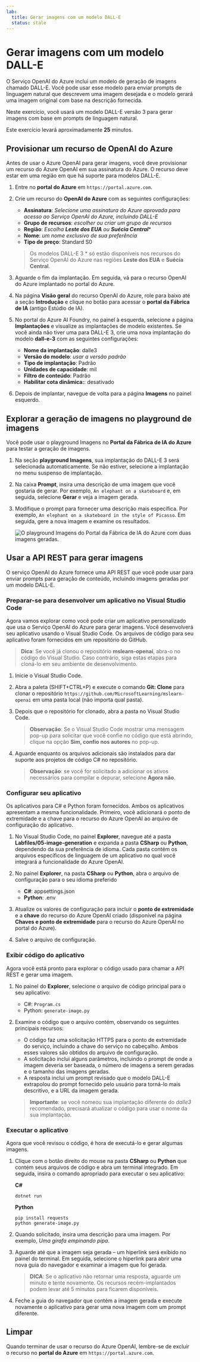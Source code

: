 ```yaml
---
lab:
  title: Gerar imagens com um modelo DALL-E
  status: stale
---
```


# Gerar imagens com um modelo DALL-E

O Serviço OpenAI do Azure inclui um modelo de geração de imagens chamado DALL-E. Você pode usar esse modelo para enviar prompts de linguagem natural que descrevem uma imagem desejada e o modelo gerará uma imagem original com base na descrição fornecida.

Neste exercício, você usará um modelo DALL-E versão 3 para gerar imagens com base em prompts de linguagem natural.

Este exercício levará aproximadamente **25** minutos.

## Provisionar um recurso de OpenAI do Azure

Antes de usar o Azure OpenAI para gerar imagens, você deve provisionar um recurso do Azure OpenAI em sua assinatura do Azure. O recurso deve estar em uma região em que há suporte para modelos DALL-E.

1. Entre no **portal do Azure** em `https://portal.azure.com`.
1. Crie um recurso do **OpenAI do Azure** com as seguintes configurações:
    - **Assinatura**: *Selecione uma assinatura do Azure aprovada para acesso ao Serviço OpenAI do Azure, incluindo DALL-E*
    - **Grupo de recursos**: *escolher ou criar um grupo de recursos*
    - **Região**: *Escolha **Leste dos EUA** ou **Suécia Central***\*
    - **Nome**: *um nome exclusivo de sua preferência*
    - **Tipo de preço**: Standard S0

    > Os modelos DALL-E 3 \* só estão disponíveis nos recursos do Serviço OpenAI do Azure nas regiões **Leste dos EUA** e **Suécia Central**.

1. Aguarde o fim da implantação. Em seguida, vá para o recurso OpenAI do Azure implantado no portal do Azure.
1. Na página **Visão geral** do recurso OpenAI do Azure, role para baixo até a seção **Introdução** e clique no botão para acessar o **portal da Fábrica de IA** (antigo Estúdio de IA).
1. No portal do Azure AI Foundry, no painel à esquerda, selecione a página **Implantações** e visualize as implantações de modelo existentes. Se você ainda não tiver uma para DALL-E 3, crie uma nova implantação do modelo **dall-e-3** com as seguintes configurações:
    - **Nome da implantação**: dalle3
    - **Versão do modelo**: *usar a versão padrão*
    - **Tipo de implantação**: Padrão
    - **Unidades de capacidade**: mil
    - **Filtro de conteúdo**: Padrão
    - **Habilitar cota dinâmica:**: desativado
1. Depois de implantar, navegue de volta para a página **Imagens** no painel esquerdo.

## Explorar a geração de imagens no playground de imagens

Você pode usar o playground Imagens no **Portal da Fábrica de IA do Azure** para testar a geração de imagens.

1. Na seção **playground Imagens**, sua implantação do DALL-E 3 será selecionada automaticamente. Se não estiver, selecione a implantação no menu suspenso de implantação.
1. Na caixa **Prompt**, insira uma descrição de uma imagem que você gostaria de gerar. Por exemplo, `An elephant on a skateboard` e, em seguida, selecione **Gerar** e veja a imagem gerada.

1. Modifique o prompt para fornecer uma descrição mais específica. Por exemplo, `An elephant on a skateboard in the style of Picasso`. Em seguida, gere a nova imagem e examine os resultados.

    ![O playground Imagens do Portal da Fábrica de IA do Azure com duas imagens geradas.](../media/images-playground-new-style.png)

## Usar a API REST para gerar imagens

O serviço OpenAI do Azure fornece uma API REST que você pode usar para enviar prompts para geração de conteúdo, incluindo imagens geradas por um modelo DALL-E.

### Preparar-se para desenvolver um aplicativo no Visual Studio Code

Agora vamos explorar como você pode criar um aplicativo personalizado que usa o Serviço OpenAI do Azure para gerar imagens. Você desenvolverá seu aplicativo usando o Visual Studio Code. Os arquivos de código para seu aplicativo foram fornecidos em um repositório do GitHub.

> **Dica**: Se você já clonou o repositório **mslearn-openai**, abra-o no código do Visual Studio. Caso contrário, siga estas etapas para cloná-lo em seu ambiente de desenvolvimento.

1. Inicie o Visual Studio Code.
2. Abra a paleta (SHIFT+CTRL+P) e execute o comando **Git: Clone** para clonar o repositório `https://github.com/MicrosoftLearning/mslearn-openai` em uma pasta local (não importa qual pasta).
3. Depois que o repositório for clonado, abra a pasta no Visual Studio Code.

    > **Observação**: Se o Visual Studio Code mostrar uma mensagem pop-up para solicitar que você confie no código que está abrindo, clique na opção **Sim, confio nos autores** no pop-up.

4. Aguarde enquanto os arquivos adicionais são instalados para dar suporte aos projetos de código C# no repositório.

    > **Observação**: se você for solicitado a adicionar os ativos necessários para compilar e depurar, selecione **Agora não**.

### Configurar seu aplicativo

Os aplicativos para C# e Python foram fornecidos. Ambos os aplicativos apresentam a mesma funcionalidade. Primeiro, você adicionará o ponto de extremidade e a chave para o recurso do Azure OpenAI ao arquivo de configuração do aplicativo.

1. No Visual Studio Code, no painel **Explorer**, navegue até a pasta **Labfiles/05-image-generation** e expanda a pasta **CSharp** ou **Python**, dependendo da sua preferência de idioma. Cada pasta contém os arquivos específicos de linguagem de um aplicativo no qual você integrará a funcionalidade do Azure OpenAI.
2. No painel **Explorer**, na pasta **CSharp** ou **Python**, abra o arquivo de configuração para o seu idioma preferido

    - **C#**: appsettings.json
    - **Python**: .env
    
3. Atualize os valores de configuração para incluir o **ponto de extremidade** e a **chave** do recurso do Azure OpenAI criado (disponível na página **Chaves e ponto de extremidade** para o recurso do Azure OpenAI no portal do Azure).
4. Salve o arquivo de configuração.

### Exibir código do aplicativo

Agora você está pronto para explorar o código usado para chamar a API REST e gerar uma imagem.

1. No painel do **Explorer**, selecione o arquivo de código principal para o seu aplicativo:

    - C#: `Program.cs`
    - Python: `generate-image.py`

2. Examine o código que o arquivo contém, observando os seguintes principais recursos:
    - O código faz uma solicitação HTTPS para o ponto de extremidade do serviço, incluindo a chave do serviço no cabeçalho. Ambos esses valores são obtidos do arquivo de configuração.
    - A solicitação inclui alguns parâmetros, incluindo o prompt de onde a imagem deveria ser baseada, o número de imagens a serem geradas e o tamanho das imagens geradas.
    - A resposta inclui um prompt revisado que o modelo DALL-E extrapolou do prompt fornecido pelo usuário para torná-lo mais descritivo, e a URL da imagem gerada.
    
    > **Importante**: se você nomeou sua implantação diferente do *dalle3* recomendado, precisará atualizar o código para usar o nome da sua implantação.

### Executar o aplicativo

Agora que você revisou o código, é hora de executá-lo e gerar algumas imagens.

1. Clique com o botão direito do mouse na pasta **CSharp** ou **Python** que contém seus arquivos de código e abra um terminal integrado. Em seguida, insira o comando apropriado para executar o seu aplicativo:

   **C#**
   ```
   dotnet run
   ```
   
   **Python**
   ```
   pip install requests
   python generate-image.py
   ```

3. Quando solicitado, insira uma descrição para uma imagem. Por exemplo, *Uma girafa empinando pipa*.

4. Aguarde até que a imagem seja gerada – um hiperlink será exibido no painel do terminal. Em seguida, selecione o hiperlink para abrir uma nova guia do navegador e examinar a imagem que foi gerada.

   > **DICA**: Se o aplicativo não retornar uma resposta, aguarde um minuto e tente novamente. Os recursos recém-implantados podem levar até 5 minutos para ficarem disponíveis.

5. Feche a guia do navegador que contém a imagem gerada e execute novamente o aplicativo para gerar uma nova imagem com um prompt diferente.

## Limpar

Quando terminar de usar o recurso do Azure OpenAI, lembre-se de excluir o recurso no **portal do Azure** em `https://portal.azure.com`.
